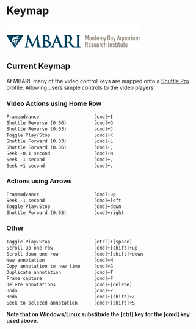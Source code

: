 # Keymap

![MBARI logo](../images/mbari-logo.png)

## Current Keymap

At MBARI, many of the video control keys are mapped onto a [Shuttle Pro](https://www.contourdesign.com/product/shuttle/) profile. Allowing users simple controls to the video players.

### Video Actions using Home Row

```
Frameadvance                    [cmd]+I
Shuttle Reverse (0.06)          [cmd]+G
Shuttle Reverse (0.03)          [cmd]+J
Toggle Play/Stop                [cmd]+K
Shuttle Forward (0.03)          [cmd]+L
Shuttle Forward (0.06)          [cmd]+;
Seek -0.1 second                [cmd]+M
Seek -1 second                  [cmd]+,
Seek +1 second                  [cmd]+.
```

### Actions using Arrows

```
Frameadvance                    [cmd]+up
Seek -1 second                  [cmd]+left
Toggle Play/Stop                [cmd]+down
Shuttle Forward (0.03)          [cmd]+right
```
### Other

```
Toggle Play/Stop                [ctrl]+[space]
Scroll up one row               [cmd]+[shift]+up
Scroll down one row             [cmd]+[shift]+down
New annotation                  [cmd]+N
Copy annotation to new time     [cmd]+G
Duplicate annotation            [cmd]+T
Frame capture                   [cmd]+F
Delete annotations              [cmd]+[delete]
Undo                            [cmd]+Z
Redo                            [cmd]+[shift]+Z
Seek to seleced annotation      [cmd]+[shift]+S
```

__Note that on Windows/Linux substitude the [ctrl] key for the [cmd] key used above.__

